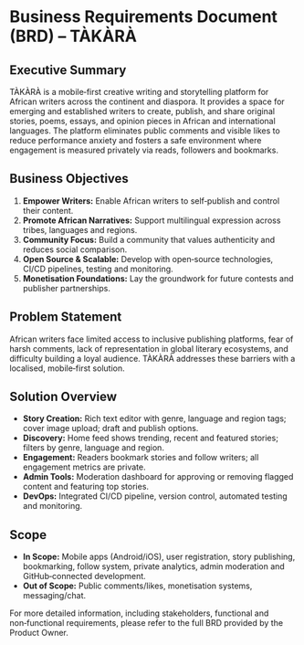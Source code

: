 # Business Requirements Document (BRD) – TÀKÀRÀ

## Executive Summary
TÀKÀRÀ is a mobile‑first creative writing and storytelling platform for African writers across the continent and diaspora.  It provides a space for emerging and established writers to create, publish, and share original stories, poems, essays, and opinion pieces in African and international languages.  The platform eliminates public comments and visible likes to reduce performance anxiety and fosters a safe environment where engagement is measured privately via reads, followers and bookmarks.

## Business Objectives
1. **Empower Writers:** Enable African writers to self‑publish and control their content.
2. **Promote African Narratives:** Support multilingual expression across tribes, languages and regions.
3. **Community Focus:** Build a community that values authenticity and reduces social comparison.
4. **Open Source & Scalable:** Develop with open‑source technologies, CI/CD pipelines, testing and monitoring.
5. **Monetisation Foundations:** Lay the groundwork for future contests and publisher partnerships.

## Problem Statement
African writers face limited access to inclusive publishing platforms, fear of harsh comments, lack of representation in global literary ecosystems, and difficulty building a loyal audience.  TÀKÀRÀ addresses these barriers with a localised, mobile‑first solution.

## Solution Overview
- **Story Creation:** Rich text editor with genre, language and region tags; cover image upload; draft and publish options.
- **Discovery:** Home feed shows trending, recent and featured stories; filters by genre, language and region.
- **Engagement:** Readers bookmark stories and follow writers; all engagement metrics are private.
- **Admin Tools:** Moderation dashboard for approving or removing flagged content and featuring top stories.
- **DevOps:** Integrated CI/CD pipeline, version control, automated testing and monitoring.

## Scope
- **In Scope:** Mobile apps (Android/iOS), user registration, story publishing, bookmarking, follow system, private analytics, admin moderation and GitHub‑connected development.
- **Out of Scope:** Public comments/likes, monetisation systems, messaging/chat.

For more detailed information, including stakeholders, functional and non‑functional requirements, please refer to the full BRD provided by the Product Owner.
